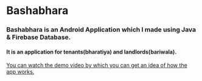 # Bashabhara

### Bashabhara is an Android Application which I made using Java & Firebase Database.

#### It is an application for tenants(bharatiya) and landlords(bariwala).

[You can watch the demo video by which you can get an idea of how the app works.](https://github.com/sayeemabdullah/Bashabhara/blob/master/Video/Bashabhara_video.mp4)
